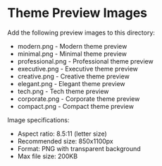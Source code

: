 # Theme Preview Images

Add the following preview images to this directory:

- modern.png - Modern theme preview
- minimal.png - Minimal theme preview
- professional.png - Professional theme preview
- executive.png - Executive theme preview
- creative.png - Creative theme preview
- elegant.png - Elegant theme preview
- tech.png - Tech theme preview
- corporate.png - Corporate theme preview
- compact.png - Compact theme preview

Image specifications:
- Aspect ratio: 8.5:11 (letter size)
- Recommended size: 850x1100px
- Format: PNG with transparent background
- Max file size: 200KB
